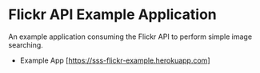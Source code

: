 Flickr API Example Application
==============================

An example application consuming the Flickr API to perform simple image searching.

* Example App
[https://sss-flickr-example.herokuapp.com]